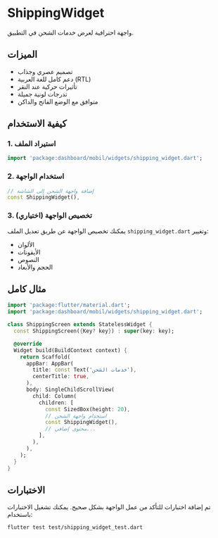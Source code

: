 # ShippingWidget

واجهة احترافية لعرض خدمات الشحن في التطبيق.

## الميزات

- تصميم عصري وجذاب
- دعم كامل للغة العربية (RTL)
- تأثيرات حركية عند النقر
- تدرجات لونية جميلة
- متوافق مع الوضع الفاتح والداكن

## كيفية الاستخدام

### 1. استيراد الملف

```dart
import 'package:dashboard/mobil/widgets/shipping_widget.dart';
```

### 2. استخدام الواجهة

```dart
// إضافة واجهة الشحن إلى الشاشة
const ShippingWidget(),
```

### 3. تخصيص الواجهة (اختياري)

يمكنك تخصيص الواجهة عن طريق تعديل الملف `shipping_widget.dart` وتغيير:

- الألوان
- الأيقونات
- النصوص
- الحجم والأبعاد

## مثال كامل

```dart
import 'package:flutter/material.dart';
import 'package:dashboard/mobil/widgets/shipping_widget.dart';

class ShippingScreen extends StatelessWidget {
  const ShippingScreen({Key? key}) : super(key: key);

  @override
  Widget build(BuildContext context) {
    return Scaffold(
      appBar: AppBar(
        title: const Text('خدمات الشحن'),
        centerTitle: true,
      ),
      body: SingleChildScrollView(
        child: Column(
          children: [
            const SizedBox(height: 20),
            // استخدام واجهة الشحن
            const ShippingWidget(),
            // محتوى إضافي...
          ],
        ),
      ),
    );
  }
}
```

## الاختبارات

تم إضافة اختبارات للتأكد من عمل الواجهة بشكل صحيح. يمكنك تشغيل الاختبارات باستخدام:

```
flutter test test/shipping_widget_test.dart
```